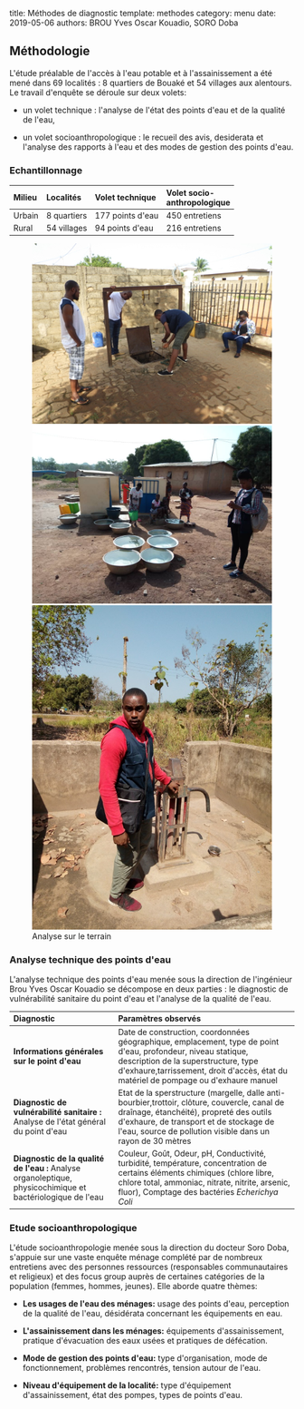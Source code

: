 title: Méthodes de diagnostic
template: methodes
category: menu
date: 2019-05-06
authors: BROU Yves Oscar Kouadio, SORO Doba


<div class="fiche">
<h2>Méthodologie</h2>
<p>L'étude préalable de l'accès à l'eau potable et à l'assainissement a été mené dans 69 localités : 8 quartiers de Bouaké et 54 villages aux alentours.  Le travail d'enquête se déroule sur deux volets:</p>
<ul>
<li>
<p>un volet technique : l'analyse de l'état des points d'eau et de la qualité de l'eau,</p>
</li>
<li>
<p>un volet socioanthropologique : le recueil des avis, desiderata et l'analyse des rapports à l'eau et des modes de gestion des points d'eau.</p>
</li>
</ul>
<h3>Echantillonnage</h3>
<table>
<thead>
<tr>
<th align="left">Milieu</th>
<th align="left">Localités</th>
<th align="left">Volet technique</th>
<th align="left">Volet socio-<br>anthropologique</th>
</tr>
</thead>
<tbody>
<tr>
<td align="left">Urbain</td>
<td align="left">8 quartiers</td>
<td align="left">177 points d'eau</td>
<td align="left">450 entretiens</td>
</tr>
<tr>
<td align="left">Rural</td>
<td align="left">54 villages</td>
<td align="left">94 points d'eau</td>
<td align="left">216 entretiens</td>
</tr>
</tbody>
</table>


<figure>
<img src="image/equipetech.jpg" alt="Analyse technique des points d'eau"/>

<img src="image/terrain_MOuattara.jpg" alt="Analyse technique des points d'eau"/>
<img src="image/terrain_Diakite.jpg" alt="Analyse technique des points d'eau"/>
<figcaption>Analyse sur le terrain</figcaption>
</figure>



<h3>Analyse technique des points d'eau</h3>
<p>L'analyse technique des points d'eau menée sous la direction de l'ingénieur Brou Yves Oscar Kouadio se décompose en deux parties : 
le diagnostic de vulnérabilité sanitaire du point d'eau et l'analyse de la qualité de l'eau.</p>
<table>
<thead>
<tr>
<th align="left">Diagnostic</th>
<th align="left">Paramètres observés</th>
</tr>
</thead>
<tbody>
<tr>
<td align="left"><strong>Informations générales sur le point d'eau</strong></td>
<td align="left">Date de construction, coordonnées géographique, emplacement, type de point d'eau, profondeur, niveau statique, description de la superstructure, type d'exhaure,tarrissement, droit d'accès, état du matériel de pompage ou d'exhaure manuel</td>
</tr>
<tr>
<td align="left"><strong>Diagnostic de vulnérabilité sanitaire :</strong> Analyse de l'état général du point d'eau</td>
<td align="left">Etat de la sperstructure (margelle, dalle anti-bourbier,trottoir, clôture, couvercle, canal de draînage, étanchéité), propreté des outils d'exhaure, de transport et de stockage de l'eau, source de pollution visible dans un rayon de 30 mètres</td>
</tr>
<tr>
<td align="left"><strong>Diagnostic de la qualité de l'eau :</strong> Analyse organoleptique, physicochimique et bactériologique de l'eau</td>
<td align="left">Couleur, Goût, Odeur, pH, Conductivité, turbidité, température, concentration de certains éléments chimiques (chlore libre, chlore total, ammoniac, nitrate, nitrite, arsenic, fluor), Comptage des bactéries <em>Echerichya Coli</em></td>
</tr>
</tbody>
</table>


<h3>Etude socioanthropologique</h3>
<p>L'étude socioanthropologie menée sous la direction du docteur Soro Doba, s'appuie sur une vaste enquête ménage complété par de nombreux entretiens avec des personnes ressources (responsables communautaires et religieux) et des focus group auprès de certaines catégories de la population (femmes, hommes, jeunes). Elle aborde quatre thèmes:</p>
<ul>
<li>
<p><strong>Les usages de l'eau des ménages:</strong> usage des points d'eau, perception de la qualité de l'eau, désidérata concernant les équipements en eau.</p>
</li>
<li>
<p><strong>L'assainissement dans les ménages:</strong> équipements d'assainissement, pratique d'évacuation des eaux usées et pratiques de défécation.</p>
</li>
<li>
<p><strong>Mode de gestion des points d'eau:</strong> type d'organisation, mode de fonctionnement, problèmes rencontrés, tension autour de l'eau.</p>
</li>
<li>
<p><strong>Niveau d'équipement de la localité:</strong> type d'équipement d'assainissement, état des pompes, types de points d'eau.</p>
</li>
</ul>
</div>


 

